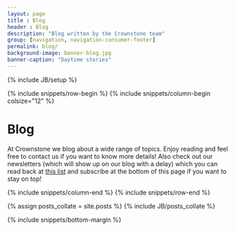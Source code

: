 ```yaml
---
layout: page
title : Blog
header : Blog
description: "Blog written by the Crownstone team"
group: [navigation, navigation-consumer-footer]
permalink: blog/
background-image: banner-blog.jpg
banner-caption: "Daytime stories"
---
```

{% include JB/setup %}

{% include snippets/row-begin %}
{% include snippets/column-begin colsize="12" %}

# Blog
			
At Crownstone we blog about a wide range of topics. Enjoy reading and feel free to contact us if you want to know more details!
Also check out our newsletters (which will show up on our blog with a delay) which you can read back at 
[this list](http://us10.campaign-archive2.com/home/?u=d03baf337210e326a61dc14d5&id=a23d3e9ded) 
and subscribe at the bottom of this page if you want to stay on top!

{% include snippets/column-end %}
{% include snippets/row-end %}

<div class="container">
	<div class="row">
		<div class="col">
		{% assign posts_collate = site.posts %}
		{% include JB/posts_collate %}
		</div>
	</div>
</div>

{% include snippets/bottom-margin %}
